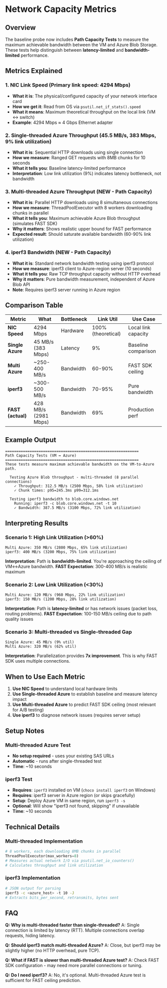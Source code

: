 # Network Capacity Metrics

## Overview

The baseline probe now includes **Path Capacity Tests** to measure the maximum achievable bandwidth between the VM and Azure Blob Storage. These tests help distinguish between **latency-limited** and **bandwidth-limited** performance.

## Metrics Explained

### 1. **NIC Link Speed** (Primary link speed: 4294 Mbps)
- **What it is**: The physical/configured capacity of your network interface card
- **How we get it**: Read from OS via `psutil.net_if_stats().speed`
- **What it means**: Maximum theoretical throughput on the local link (VM ↔ switch)
- **Example**: 4294 Mbps ≈ 4 Gbps Ethernet adapter

### 2. **Single-threaded Azure Throughput** (45.5 MB/s, 383 Mbps, 9% link utilization)
- **What it is**: Sequential HTTP downloads using single connection
- **How we measure**: Ranged GET requests with 8MB chunks for 10 seconds
- **What it tells you**: Baseline latency-limited performance
- **Interpretation**: Low link utilization (9%) indicates latency bottleneck, not bandwidth

### 3. **Multi-threaded Azure Throughput** (NEW - Path Capacity)
- **What it is**: Parallel HTTP downloads using 8 simultaneous connections
- **How we measure**: ThreadPoolExecutor with 8 workers downloading chunks in parallel
- **What it tells you**: Maximum achievable Azure Blob throughput (simulates FAST SDK)
- **Why it matters**: Shows realistic upper bound for FAST performance
- **Expected result**: Should saturate available bandwidth (60-90% link utilization)

### 4. **iperf3 Bandwidth** (NEW - Path Capacity)
- **What it is**: Standard network bandwidth testing using iperf3 protocol
- **How we measure**: iperf3 client to Azure-region server (10 seconds)
- **What it tells you**: Raw TCP throughput capacity without HTTP overhead
- **Why it matters**: Pure bandwidth measurement, independent of Azure Blob API
- **Note**: Requires iperf3 server running in Azure region

## Comparison Table

| Metric | What | Bottleneck | Link Util | Use Case |
|--------|------|------------|-----------|----------|
| **NIC Speed** | 4294 Mbps | Hardware | 100% (theoretical) | Local link capacity |
| **Single Azure** | 45 MB/s (383 Mbps) | Latency | 9% | Baseline comparison |
| **Multi Azure** | ~250-400 MB/s | Bandwidth | 60-90% | FAST SDK ceiling |
| **iperf3** | ~300-500 MB/s | Bandwidth | 70-95% | Pure bandwidth |
| **FAST (actual)** | 428 MB/s (2981 Mbps) | Bandwidth | 69% | Production perf |

## Example Output

```
============================================================
Path Capacity Tests (VM ↔ Azure)
============================================================
These tests measure maximum achievable bandwidth on the VM-to-Azure path.

  Testing Azure Blob throughput - multi-threaded (8 parallel connections)
    ✓ Throughput: 312.5 MB/s (2500 Mbps, 58% link utilization)
    ✓ Chunk times: p95=245.3ms p99=312.1ms

  Testing iperf3 bandwidth to blob.core.windows.net
    Running: iperf3 -c blob.core.windows.net -t 10
    ✓ Bandwidth: 387.5 MB/s (3100 Mbps, 72% link utilization)
```

## Interpreting Results

### Scenario 1: High Link Utilization (>60%)
```
Multi Azure: 350 MB/s (2800 Mbps, 65% link utilization)
iperf3: 400 MB/s (3200 Mbps, 75% link utilization)
```
**Interpretation**: Path is **bandwidth-limited**. You're approaching the ceiling of VM↔Azure bandwidth.
**FAST Expectation**: 300-400 MB/s is realistic maximum

### Scenario 2: Low Link Utilization (<30%)
```
Multi Azure: 120 MB/s (960 Mbps, 22% link utilization)
iperf3: 150 MB/s (1200 Mbps, 28% link utilization)
```
**Interpretation**: Path is **latency-limited** or has network issues (packet loss, routing problems).
**FAST Expectation**: 100-150 MB/s ceiling due to path quality issues

### Scenario 3: Multi-threaded vs Single-threaded Gap
```
Single Azure: 45 MB/s (9% util)
Multi Azure: 320 MB/s (62% util)
```
**Interpretation**: Parallelization provides **7x improvement**. This is why FAST SDK uses multiple connections.

## When to Use Each Metric

1. **Use NIC Speed** to understand local hardware limits
2. **Use Single-threaded Azure** to establish baseline and measure latency impact
3. **Use Multi-threaded Azure** to predict FAST SDK ceiling (most relevant for A/B testing)
4. **Use iperf3** to diagnose network issues (requires server setup)

## Setup Notes

### Multi-threaded Azure Test
- **No setup required** - uses your existing SAS URLs
- **Automatic** - runs after single-threaded test
- **Time**: ~10 seconds

### iperf3 Test
- **Requires**: `iperf3` installed on VM (`choco install iperf3` on Windows)
- **Requires**: iperf3 server in Azure region (or skips gracefully)
- **Setup**: Deploy Azure VM in same region, run `iperf3 -s`
- **Optional**: Will show "iperf3 not found, skipping" if unavailable
- **Time**: ~10 seconds

## Technical Details

### Multi-threaded Implementation
```python
# 8 workers, each downloading 8MB chunks in parallel
ThreadPoolExecutor(max_workers=8)
# Measures actual network I/O via psutil.net_io_counters()
# Calculates throughput and link utilization
```

### iperf3 Implementation
```bash
# JSON output for parsing
iperf3 -c <azure_host> -t 10 -J
# Extracts bits_per_second, retransmits, bytes sent
```

## FAQ

**Q: Why is multi-threaded faster than single-threaded?**
A: Single connection is limited by latency (RTT). Multiple connections overlap requests, hiding latency.

**Q: Should iperf3 match multi-threaded Azure?**
A: Close, but iperf3 may be slightly higher (no HTTP overhead, pure TCP).

**Q: What if FAST is slower than multi-threaded Azure test?**
A: Check FAST SDK configuration - may need more parallel connections or tuning.

**Q: Do I need iperf3?**
A: No, it's optional. Multi-threaded Azure test is sufficient for FAST ceiling prediction.
